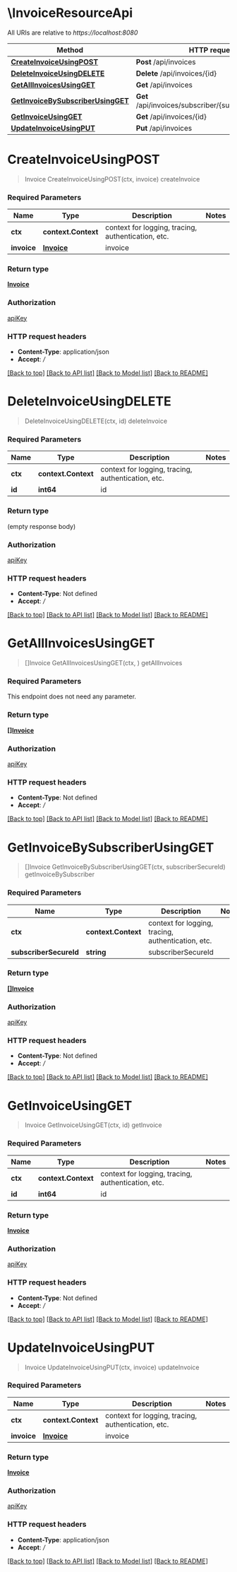 # \InvoiceResourceApi

All URIs are relative to *https://localhost:8080*

Method | HTTP request | Description
------------- | ------------- | -------------
[**CreateInvoiceUsingPOST**](InvoiceResourceApi.md#CreateInvoiceUsingPOST) | **Post** /api/invoices | createInvoice
[**DeleteInvoiceUsingDELETE**](InvoiceResourceApi.md#DeleteInvoiceUsingDELETE) | **Delete** /api/invoices/{id} | deleteInvoice
[**GetAllInvoicesUsingGET**](InvoiceResourceApi.md#GetAllInvoicesUsingGET) | **Get** /api/invoices | getAllInvoices
[**GetInvoiceBySubscriberUsingGET**](InvoiceResourceApi.md#GetInvoiceBySubscriberUsingGET) | **Get** /api/invoices/subscriber/{subscriberSecureId} | getInvoiceBySubscriber
[**GetInvoiceUsingGET**](InvoiceResourceApi.md#GetInvoiceUsingGET) | **Get** /api/invoices/{id} | getInvoice
[**UpdateInvoiceUsingPUT**](InvoiceResourceApi.md#UpdateInvoiceUsingPUT) | **Put** /api/invoices | updateInvoice


# **CreateInvoiceUsingPOST**
> Invoice CreateInvoiceUsingPOST(ctx, invoice)
createInvoice

### Required Parameters

Name | Type | Description  | Notes
------------- | ------------- | ------------- | -------------
 **ctx** | **context.Context** | context for logging, tracing, authentication, etc.
  **invoice** | [**Invoice**](Invoice.md)| invoice | 

### Return type

[**Invoice**](Invoice.md)

### Authorization

[apiKey](../README.md#apiKey)

### HTTP request headers

 - **Content-Type**: application/json
 - **Accept**: */*

[[Back to top]](#) [[Back to API list]](../README.md#documentation-for-api-endpoints) [[Back to Model list]](../README.md#documentation-for-models) [[Back to README]](../README.md)

# **DeleteInvoiceUsingDELETE**
> DeleteInvoiceUsingDELETE(ctx, id)
deleteInvoice

### Required Parameters

Name | Type | Description  | Notes
------------- | ------------- | ------------- | -------------
 **ctx** | **context.Context** | context for logging, tracing, authentication, etc.
  **id** | **int64**| id | 

### Return type

 (empty response body)

### Authorization

[apiKey](../README.md#apiKey)

### HTTP request headers

 - **Content-Type**: Not defined
 - **Accept**: */*

[[Back to top]](#) [[Back to API list]](../README.md#documentation-for-api-endpoints) [[Back to Model list]](../README.md#documentation-for-models) [[Back to README]](../README.md)

# **GetAllInvoicesUsingGET**
> []Invoice GetAllInvoicesUsingGET(ctx, )
getAllInvoices

### Required Parameters
This endpoint does not need any parameter.

### Return type

[**[]Invoice**](Invoice.md)

### Authorization

[apiKey](../README.md#apiKey)

### HTTP request headers

 - **Content-Type**: Not defined
 - **Accept**: */*

[[Back to top]](#) [[Back to API list]](../README.md#documentation-for-api-endpoints) [[Back to Model list]](../README.md#documentation-for-models) [[Back to README]](../README.md)

# **GetInvoiceBySubscriberUsingGET**
> []Invoice GetInvoiceBySubscriberUsingGET(ctx, subscriberSecureId)
getInvoiceBySubscriber

### Required Parameters

Name | Type | Description  | Notes
------------- | ------------- | ------------- | -------------
 **ctx** | **context.Context** | context for logging, tracing, authentication, etc.
  **subscriberSecureId** | **string**| subscriberSecureId | 

### Return type

[**[]Invoice**](Invoice.md)

### Authorization

[apiKey](../README.md#apiKey)

### HTTP request headers

 - **Content-Type**: Not defined
 - **Accept**: */*

[[Back to top]](#) [[Back to API list]](../README.md#documentation-for-api-endpoints) [[Back to Model list]](../README.md#documentation-for-models) [[Back to README]](../README.md)

# **GetInvoiceUsingGET**
> Invoice GetInvoiceUsingGET(ctx, id)
getInvoice

### Required Parameters

Name | Type | Description  | Notes
------------- | ------------- | ------------- | -------------
 **ctx** | **context.Context** | context for logging, tracing, authentication, etc.
  **id** | **int64**| id | 

### Return type

[**Invoice**](Invoice.md)

### Authorization

[apiKey](../README.md#apiKey)

### HTTP request headers

 - **Content-Type**: Not defined
 - **Accept**: */*

[[Back to top]](#) [[Back to API list]](../README.md#documentation-for-api-endpoints) [[Back to Model list]](../README.md#documentation-for-models) [[Back to README]](../README.md)

# **UpdateInvoiceUsingPUT**
> Invoice UpdateInvoiceUsingPUT(ctx, invoice)
updateInvoice

### Required Parameters

Name | Type | Description  | Notes
------------- | ------------- | ------------- | -------------
 **ctx** | **context.Context** | context for logging, tracing, authentication, etc.
  **invoice** | [**Invoice**](Invoice.md)| invoice | 

### Return type

[**Invoice**](Invoice.md)

### Authorization

[apiKey](../README.md#apiKey)

### HTTP request headers

 - **Content-Type**: application/json
 - **Accept**: */*

[[Back to top]](#) [[Back to API list]](../README.md#documentation-for-api-endpoints) [[Back to Model list]](../README.md#documentation-for-models) [[Back to README]](../README.md)


